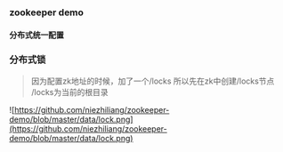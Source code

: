 ### zookeeper demo

#### 分布式统一配置

### 分布式锁

> 因为配置zk地址的时候，加了一个/locks 所以先在zk中创建/locks节点  /locks为当前的根目录

![https://github.com/niezhiliang/zookeeper-demo/blob/master/data/lock.png](https://github.com/niezhiliang/zookeeper-demo/blob/master/data/lock.png)